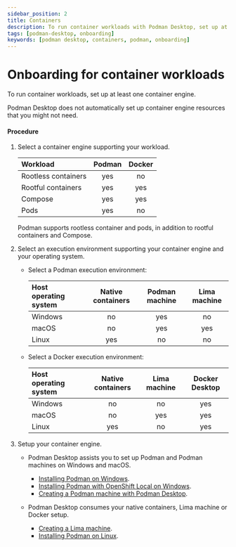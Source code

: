 ```yaml
---
sidebar_position: 2
title: Containers
description: To run container workloads with Podman Desktop, set up at least one container engine.
tags: [podman-desktop, onboarding]
keywords: [podman desktop, containers, podman, onboarding]
---
```


# Onboarding for container workloads

To run container workloads, set up at least one container engine.

Podman Desktop does not automatically set up container engine resources that you might not need.

#### Procedure

1. Select a container engine supporting your workload.

   | Workload            | Podman | Docker |
   | :------------------ | :----: | :----: |
   | Rootless containers |  yes   |   no   |
   | Rootful containers  |  yes   |  yes   |
   | Compose             |  yes   |  yes   |
   | Pods                |  yes   |   no   |

   Podman supports rootless container and pods, in addition to rootful containers and Compose.

2. Select an execution environment supporting your container engine and your operating system.

   - Select a Podman execution environment:

     | Host operating system | Native containers | Podman machine | Lima machine |
     | :-------------------- | :---------------: | :------------: | :----------: |
     | Windows               |        no         |      yes       |      no      |
     | macOS                 |        no         |      yes       |     yes      |
     | Linux                 |        yes        |       no       |      no      |

   - Select a Docker execution environment:

     | Host operating system | Native containers | Lima machine | Docker Desktop |
     | :-------------------- | :---------------: | :----------: | :------------: |
     | Windows               |        no         |      no      |      yes       |
     | macOS                 |        no         |     yes      |      yes       |
     | Linux                 |        yes        |      no      |      yes       |

3. Setup your container engine.

   - Podman Desktop assists you to set up Podman and Podman machines on Windows and macOS.

     - [Installing Podman on Windows](/docs/onboarding/containers/installing-podman-with-podman-desktop-on-windows).
     - [Installing Podman with OpenShift Local on Windows](/docs/onboarding/containers/installing-podman-with-openshift-local-on-windows).
     - [Creating a Podman machine with Podman Desktop](/docs/onboarding/containers/creating-a-podman-machine-with-podman-desktop).

   - Podman Desktop consumes your native containers, Lima machine or Docker setup.

     - [Creating a Lima machine](/docs/onboarding/containers/creating-a-lima-instance-with-podman-desktop).
     - [Installing Podman on Linux](https://podman.io/docs/installation#installing-on-linux).
